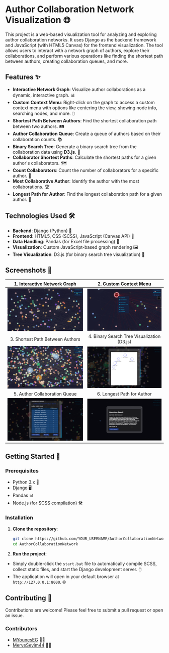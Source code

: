 # Author Collaboration Network Visualization 🌐

This project is a web-based visualization tool for analyzing and exploring author collaboration networks. It uses Django as the backend framework and JavaScript (with HTML5 Canvas) for the frontend visualization. The tool allows users to interact with a network graph of authors, explore their collaborations, and perform various operations like finding the shortest path between authors, creating collaboration queues, and more.

## Features ✨

- **Interactive Network Graph**: Visualize author collaborations as a dynamic, interactive graph. 📊
- **Custom Context Menu**: Right-click on the graph to access a custom context menu with options like centering the view, showing node info, searching nodes, and more. 🖱️
- **Shortest Path Between Authors**: Find the shortest collaboration path between two authors. 🛤️
- **Author Collaboration Queue**: Create a queue of authors based on their collaboration counts. 📚
- **Binary Search Tree**: Generate a binary search tree from the collaboration data using **D3.js**. 🌳
- **Collaborator Shortest Paths**: Calculate the shortest paths for a given author's collaborators. 🗺️
- **Count Collaborators**: Count the number of collaborators for a specific author. 🔢
- **Most Collaborative Author**: Identify the author with the most collaborations. 🏆
- **Longest Path for Author**: Find the longest collaboration path for a given author. 🏁

## Technologies Used 🛠️

- **Backend**: Django (Python) 🐍
- **Frontend**: HTML5, CSS (SCSS), JavaScript (Canvas API) 🎨
- **Data Handling**: Pandas (for Excel file processing) 📄
- **Visualization**: Custom JavaScript-based graph rendering 🖼️
- **Tree Visualization**: D3.js (for binary search tree visualization) 🌲

## Screenshots 📸

|1. Interactive Network Graph |2. Custom Context Menu |
|:---:|:---:|
| ![Interactive Network Graph](Screenshots/network_graph.png) | ![Custom Context Menu](Screenshots/context_menu.png)|
| 3. Shortest Path Between Authors | 4. Binary Search Tree Visualization (D3.js) | 
| ![Shortest Path](Screenshots/shortest_path.png) | ![Binary Search Tree](Screenshots/binary_search_tree.png)|
| 5. Author Collaboration Queue | 6. Longest Path for Author |
| ![Collaboration Queue](Screenshots/collaboration_queue.png) | ![Longest Path](Screenshots/longest_path.png)|

## Getting Started 🚀

### Prerequisites

- Python 3.x 🐍
- Django 🖥️
- Pandas 📊
- Node.js (for SCSS compilation) 🛠️

### Installation

1. **Clone the repository**:
   ```bash
   git clone https://github.com/YOUR_USERNAME/AuthorCollaborationNetwork.git
   cd AuthorCollaborationNetwork
   ```

2. **Run the project**:
- Simply double-click the `start.bat` file to automatically compile SCSS, collect static files, and start the Django development server. 🖱️
- The application will open in your default browser at `http://127.0.0.1:8000`. 🌐

## Contributing 🤝

Contributions are welcome! Please feel free to submit a pull request or open an issue.

### Contributors

- [MYounesEG](https://github.com/MYounesEG) 👨‍💻
- [MerveSevim44](https://github.com/MerveSevim44) 👩‍💻
